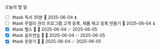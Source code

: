 오늘의 할 일
- [ ] #task 독서 30분 📅 2025-06-04 ⏫ 
- [ ] #task 주얼리 관리 프로그램 고객 등록, 제품 재고 등록 만들기 📅 2025-06-04 ⏫ 
- [x] #task 헬스 🔼 📅 2025-06-04 ✅ 2025-06-05
- [x] #task 골프연습 🔼 📅 2025-06-04 ✅ 2025-06-05
- [x] #task 옷찾기 🔽 📅 2025-06-04 ✅ 2025-06-05